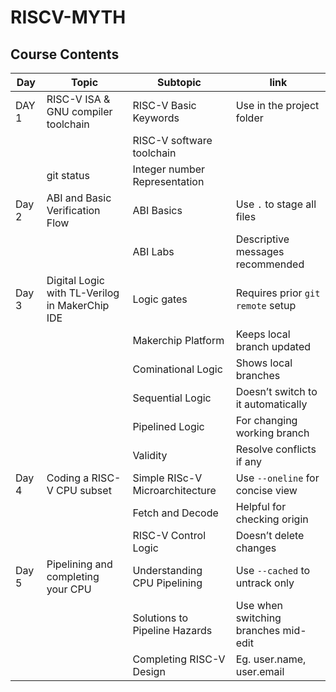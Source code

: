 # RISCV-MYTH
## Course Contents

| Day    | Topic                                    | Subtopic                                           | link                                     |
|--------|------------------------------            |----------------------------------------------------|------------------------------------------|
| DAY 1     | RISC-V ISA & GNU compiler toolchain      | RISC-V Basic Keywords                 | Use in the project folder                |
|           |              | RISC-V software toolchain        |                |
|       | git status                   |  Integer number Representation              |       |
| Day 2     |ABI and Basic Verification Flow              |        ABI Basics                  | Use `.` to stage all files               |
|      |          | ABI Labs             | Descriptive messages recommended         |
| Day 3     | Digital Logic with TL-Verilog in MakerChip IDE                   | Logic gates               | Requires prior `git remote` setup        |
|       |                | Makerchip Platform | Keeps local branch updated               |
|      |             | Cominational Logic                                 | Shows local branches                     |
|      |           | Sequential Logic                              | Doesn’t switch to it automatically       |
|      |        | Pipelined Logic                 | For changing working branch              |
|     |         |Validity       | Resolve conflicts if any                 |
| Day 4    | Coding a RISC-V CPU subset                    | Simple RISc-V Microarchitecture                              | Use `--oneline` for concise view         |
|     |                | Fetch and Decode                                  | Helpful for checking origin              |
|     |      | RISC-V Control Logic                               | Doesn’t delete changes                   |
| Day 5     | Pipelining and completing your CPU               |Understanding CPU Pipelining                 | Use `--cached` to untrack only           |
|      |                   | Solutions to Pipeline Hazards                   | Use when switching branches mid-edit     |
|      |                  | Completing RISC-V Design                         | Eg. user.name, user.email                |
